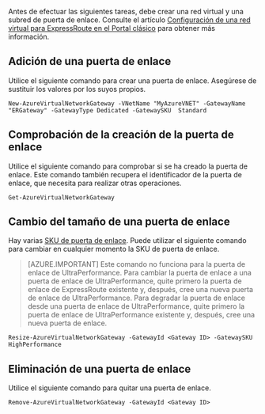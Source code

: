 Antes de efectuar las siguientes tareas, debe crear una red virtual y una subred de puerta de enlace. Consulte el artículo [Configuración de una red virtual para ExpressRoute en el Portal clásico](../articles/expressroute/expressroute-howto-vnet-portal-classic.md) para obtener más información.   

## <a name="add-a-gateway"></a>Adición de una puerta de enlace

Utilice el siguiente comando para crear una puerta de enlace. Asegúrese de sustituir los valores por los suyos propios.

    New-AzureVirtualNetworkGateway -VNetName "MyAzureVNET" -GatewayName "ERGateway" -GatewayType Dedicated -GatewaySKU  Standard

## <a name="verify-the-gateway-was-created"></a>Comprobación de la creación de la puerta de enlace

Utilice el siguiente comando para comprobar si se ha creado la puerta de enlace. Este comando también recupera el identificador de la puerta de enlace, que necesita para realizar otras operaciones.

    Get-AzureVirtualNetworkGateway

## <a name="resize-a-gateway"></a>Cambio del tamaño de una puerta de enlace

Hay varias [SKU de puerta de enlace](../articles/expressroute/expressroute-about-virtual-network-gateways.md). Puede utilizar el siguiente comando para cambiar en cualquier momento la SKU de puerta de enlace.

>[AZURE.IMPORTANT] Este comando no funciona para la puerta de enlace de UltraPerformance. Para cambiar la puerta de enlace a una puerta de enlace de UltraPerformance, quite primero la puerta de enlace de ExpressRoute existente y, después, cree una nueva puerta de enlace de UltraPerformance. Para degradar la puerta de enlace desde una puerta de enlace de UltraPerformance, quite primero la puerta de enlace de UltraPerformance existente y, después, cree una nueva puerta de enlace. 

    Resize-AzureVirtualNetworkGateway -GatewayId <Gateway ID> -GatewaySKU HighPerformance

## <a name="remove-a-gateway"></a>Eliminación de una puerta de enlace

Utilice el siguiente comando para quitar una puerta de enlace.

    Remove-AzureVirtualNetworkGateway -GatewayId <Gateway ID>

<!--HONumber=Oct16_HO2-->


